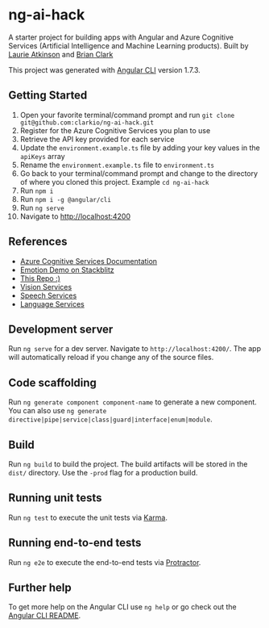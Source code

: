 # ng-ai-hack

A starter project for building apps with Angular and Azure Cognitive Services (Artificial Intelligence and Machine Learning products).
Built by [Laurie Atkinson](https://twitter.com/JoyfulCoder) and [Brian Clark](https://twitter.com/_clarkio)

This project was generated with [Angular CLI](https://github.com/angular/angular-cli) version 1.7.3.

## Getting Started

1.  Open your favorite terminal/command prompt and run `git clone git@github.com:clarkio/ng-ai-hack.git`
2.  Register for the Azure Cognitive Services you plan to use
3.  Retrieve the API key provided for each service
4.  Update the `environment.example.ts` file by adding your key values in the `apiKeys` array
5.  Rename the `environment.example.ts` file to `environment.ts`
6.  Go back to your terminal/command prompt and change to the directory of where you cloned this project. Example `cd ng-ai-hack`
7.  Run `npm i`
8.  Run `npm i -g @angular/cli`
9.  Run `ng serve`
10. Navigate to [http://localhost:4200](http://localhost:4200)

## References

* [Azure Cognitive Services Documentation](https://aka.ms/Oo75in)
* [Emotion Demo on Stackblitz](https://aka.ms/ng-ai-demo)
* [This Repo :)](https://aka.ms/ng-ai-repo)
* [Vision Services](https://aka.ms/az-vis-svcs)
* [Speech Services](https://aka.ms/az-spc-svcs)
* [Language Services](https://aka.ms/az-lang-svcs)

## Development server

Run `ng serve` for a dev server. Navigate to `http://localhost:4200/`. The app will automatically reload if you change any of the source files.

## Code scaffolding

Run `ng generate component component-name` to generate a new component. You can also use `ng generate directive|pipe|service|class|guard|interface|enum|module`.

## Build

Run `ng build` to build the project. The build artifacts will be stored in the `dist/` directory. Use the `-prod` flag for a production build.

## Running unit tests

Run `ng test` to execute the unit tests via [Karma](https://karma-runner.github.io).

## Running end-to-end tests

Run `ng e2e` to execute the end-to-end tests via [Protractor](http://www.protractortest.org/).

## Further help

To get more help on the Angular CLI use `ng help` or go check out the [Angular CLI README](https://github.com/angular/angular-cli/blob/master/README.md).
